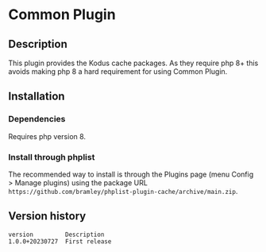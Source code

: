 # Common Plugin #

## Description ##

This plugin provides the Kodus cache packages. As they require php 8+ this avoids making php 8 a hard
requirement for using Common Plugin.

## Installation ##

### Dependencies ###

Requires php version 8.

### Install through phplist ###

The recommended way to install is through the Plugins page (menu Config > Manage plugins) using the package URL
 `https://github.com/bramley/phplist-plugin-cache/archive/main.zip`.

## Version history ##

    version         Description
    1.0.0+20230727  First release
